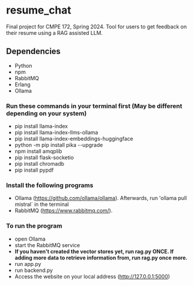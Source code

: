 # resume_chat

Final project for CMPE 172, Spring 2024.
Tool for users to get feedback on their resume using a RAG assisted LLM.

## Dependencies
- Python
- npm
- RabbitMQ
- Erlang
- Ollama

### Run these commands in your terminal first (May be different depending on your system)
- pip install llama-index
- pip install llama-index-llms-ollama
- pip install llama-index-embeddings-huggingface
- python -m pip install pika --upgrade
- npm install amqplib
- pip install flask-socketio
- pip install chromadb
- pip install pypdf

### Install the following programs
- Ollama (https://github.com/ollama/ollama). Afterwards, run 'ollama pull mistral` in the terminal
- RabbitMQ (https://www.rabbitmq.com/).

### To run the program
- open Ollama
- start the RabbitMQ service
- **If you haven't created the vector stores yet, run rag.py ONCE. If adding more data to retrieve information from, run rag.py once more.**
- run app.py
- run backend.py
- Access the website on your local address (http://127.0.0.1:5000)
